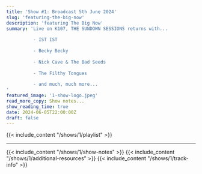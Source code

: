 ```yaml
---
title: 'Show #1: Broadcast 5th June 2024'
slug: 'featuring-the-big-now'
description: 'featuring The Big Now'
summary: 'Live on K107, THE SUNDOWN SESSIONS returns with...
 
          - IST IST
                    
          - Becky Becky 
          
          - Nick Cave & The Bad Seeds
          
          - The Filthy Tongues
          
          - and much, much more...
'
featured_image: '1-show-logo.jpeg'
read_more_copy: Show notes...
show_reading_time: true
date: 2024-06-05T22:00:00Z
draft: false
---
```

{{< include_content "/shows/1/playlist" >}}

---

{{< include_content "/shows/1/show-notes" >}}
{{< include_content "/shows/1/additional-resources" >}}
{{< include_content "/shows/1/track-info" >}}
